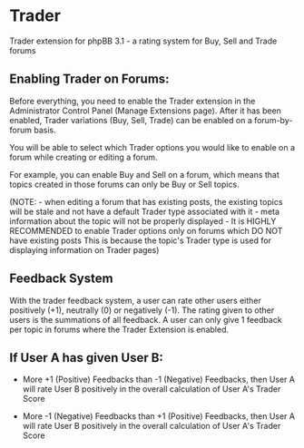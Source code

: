 Trader
======
Trader extension for phpBB 3.1 - a rating system for Buy, Sell and Trade forums


Enabling Trader on Forums:
--------------------------
Before everything, you need to enable the Trader extension in the Administrator Control Panel (Manage Extensions page).
After it has been enabled, Trader variations (Buy, Sell, Trade) can be enabled on a forum-by-forum basis.

You will be able to select which Trader options you would like to enable on a forum while creating or editing a forum.

For example, you can enable Buy and Sell on a forum, which means that topics created in those forums can only be
Buy or Sell topics.

(NOTE: - when editing a forum that has existing posts, the existing topics will be stale and not have a
         default Trader type associated with it - meta information about the topic will not be properly displayed
       - It is HIGHLY RECOMMENDED to enable Trader options only on forums which DO NOT have existing posts
          This is because the topic's Trader type is used for displaying information on Trader pages)



Feedback System
---------------
With the trader feedback system, a user can rate other users either positively (+1), neutrally (0) or negatively (-1).
The rating given to other users is the summations of all feedback. A user can only give 1 feedback per topic in
forums where the Trader Extension is enabled.

If User A has given User B:
---------------------------
- More +1 (Positive) Feedbacks than -1 (Negative) Feedbacks,
  then User A will rate User B positively in the overall calculation of User A's Trader Score

- More -1 (Negative) Feedbacks than +1 (Positive) Feedbacks,
  then User A will rate User B positively in the overall calculation of User A's Trader Score





